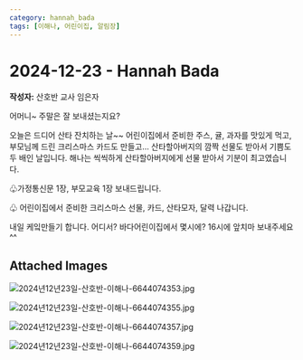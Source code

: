 ```yaml
---
category: hannah_bada
tags: [이해나, 어린이집, 알림장]
---
```


# 2024-12-23 - Hannah Bada

**작성자:** 산호반 교사 임은자  

어머니~  주말은 잘 보내셨는지요?

오늘은 드디어 산타 잔치하는 날~~
어린이집에서 준비한 주스, 귤,  과자를 맛있게 먹고,  부모님께 드린 크리스마스 카드도 만들고...
산타할아버지의 깜짝 선물도 받아서 기쁨도 두 배인 날입니다.
해나는 씩씩하게 산타할아버지에게 선물 받아서 기분이 최고였습니다.

♧가정통신문 1장, 부모교육 1장 보내드립니다.

♧ 어린이집에서 준비한 크리스마스 선물, 카드, 산타모자, 달력 나갑니다.

내일 케잌만들기 합니다. 
어디서? 바다어린이집에서
몇시에? 16시에
앞치마 보내주세요^^

## Attached Images
![2024년12년23일-산호반-이해나-6644074353.jpg](https://feghi.github.io/assets/img/bada_photo/2024년12년23일-산호반-이해나-6644074353.jpg)

![2024년12년23일-산호반-이해나-6644074355.jpg](https://feghi.github.io/assets/img/bada_photo/2024년12년23일-산호반-이해나-6644074355.jpg)

![2024년12년23일-산호반-이해나-6644074357.jpg](https://feghi.github.io/assets/img/bada_photo/2024년12년23일-산호반-이해나-6644074357.jpg)

![2024년12년23일-산호반-이해나-6644074359.jpg](https://feghi.github.io/assets/img/bada_photo/2024년12년23일-산호반-이해나-6644074359.jpg)

